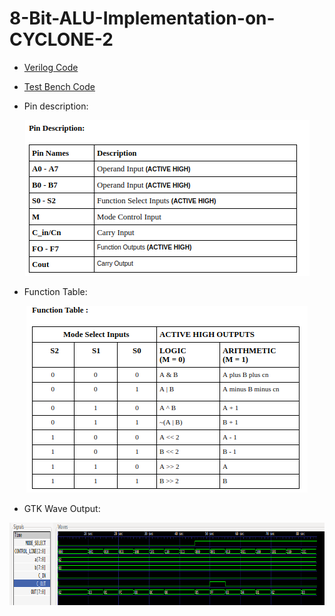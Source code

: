 # 8-Bit-ALU-Implementation-on-CYCLONE-2

- [Verilog Code](https://github.com/ombhilare999/8-Bit-ALU-implementation-on-CYCLONE-2/blob/main/ALU/ALU.v)
- [Test Bench Code](https://github.com/ombhilare999/8-Bit-ALU-implementation-on-CYCLONE-2/blob/main/ALU/ALU_TB.v)

- Pin description:

<p align="center">
    <img width="455" height="249" src="/Assets/pin_description.png">
</p>

- Function Table:

<p align="center">
    <img width="450" height="299" src="/Assets/function_table.png">
</p>

- GTK Wave Output:

<p align="center">
    <img width="862" height="132" src="/Assets/gtkwave.png">
</p>
